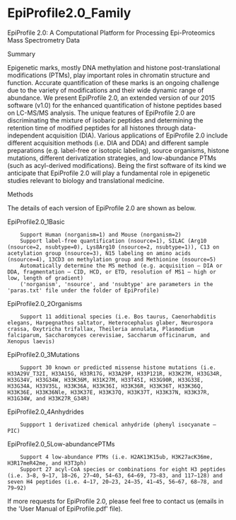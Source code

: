 # EpiProfile2.0_Family
EpiProfile 2.0: A Computational Platform for Processing Epi-Proteomics Mass Spectrometry Data

Summary

Epigenetic marks, mostly DNA methylation and histone post-translational modifications (PTMs), play important roles in chromatin structure and function. Accurate quantification of these marks is an ongoing challenge due to the variety of modifications and their wide dynamic range of abundance. We present EpiProfile 2.0, an extended version of our 2015 software (v1.0) for the enhanced quantification of histone peptides based on LC-MS/MS analysis. The unique features of EpiProfile 2.0 are discriminating the mixture of isobaric peptides and determining the retention time of modified peptides for all histones through data-independent acquisition (DIA). Various applications of EpiProfile 2.0 include different acquisition methods (i.e. DIA and DDA) and different sample preparations (e.g. label-free or isotopic labeling), source organisms, histone mutations, different derivatization strategies, and low-abundance PTMs (such as acyl-derived modifications). Being the first software of its kind we anticipate that EpiProfile 2.0 will play a fundamental role in epigenetic studies relevant to biology and translational medicine.

Methods

The details of each version of EpiProfile 2.0 are shown as below.

EpiProfile2.0_1Basic

		Support Human (norganism=1) and Mouse (norganism=2)
		Support label-free quantification (nsource=1), SILAC (Arg10 (nsource=2, nsubtype=0), Lys8Arg10 (nsource=2, nsubtype=1)), C13 on acetylation group (nsource=3), N15 labeling on amino acids (nsource=4), 13CD3 on methylation group and Methionine (nsource=5)
		Automatically determine the MS method (e.g. acquisition – DIA or DDA, fragmentation – CID, HCD, or ETD, resolution of MS1 – high or low, length of gradient)
		('norganism', 'nsource', and 'nsubtype' are parameters in the 'paras.txt' file under the folder of EpiProfile)

EpiProfile2.0_2Organisms

		Support 11 additional species (i.e. Bos taurus, Caenorhabditis elegans, Harpegnathos saltator, Heterocephalus glaber, Neurospora crassa, Oxytricha trifallax, Theileria annulata, Plasmodium falciparum, Saccharomyces cerevisiae, Saccharum officinarum, and Xenopus laevis)

EpiProfile2.0_3Mutations

		Support 30 known or predicted missense histone mutations (i.e. H33A29V_T32I, H33A15G, H33R17G, H33A29P, H33P121R, H33K27M, H33G34R, H33G34V, H33G34W, H33K36M, H31K27M, H33T45I, H33G90R, H33G33E, H33G34A, H33V35L, H33K36A, H33K36I, H33K36R, H33K36T, H33K36Q, H33K36E, H33K36Nle, H33K37E, H33K37Q, H33K37T, H33K37N, H33K37R, H31G34W, and H33K27R_G34R)

EpiProfile2.0_4Anhydrides

		Suppport 1 derivatized chemical anhydride (phenyl isocyanate – PIC)

EpiProfile2.0_5Low-abundancePTMs

		Support 4 low-abundance PTMs (i.e. H2AK13K15ub, H3K27acK36me, H3R17meR42me, and H3T3ph)
		Support 27 acyl-CoA species or combinations for eight H3 peptides (i.e. 3−8, 9−17, 18−26, 27−40, 54−63, 64−69, 73−83, and 117−128) and seven H4 peptides (i.e. 4−17, 20−23, 24−35, 41−45, 56−67, 68−78, and 79−92)

If more requests for EpiProfile 2.0, please feel free to contact us (emails in the 'User Manual of EpiProfile.pdf' file).
